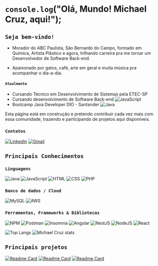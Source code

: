 # `console.log`("Olá, Mundo! Michael Cruz, aqui!");
## `Seja bem-vindo!`

- Morador do ABC Paulista, São Bernardo do Campo, formado em Química, Artista Plástico e agora, trilhando carreira pra me tornar um Desenvolvedor de Software Back-end.

* Apaixonado por gatos, café, arte em geral e muita música pra acompanhar o dia-a-dia.


#### `Atualmente`

* Cursando Técnico em Desenvolvimento de Sistemas pela ETEC-SP
* Cursando desenvolvimento de Software Back-end ![JavaScript](https://img.shields.io/badge/JavaScript-323330?style=for-the-badge&logo=javascript&logoColor=F7DF1E)
* Bootcamp Java Developer DIO - Santander ![Java](https://img.shields.io/badge/java-%23ED8B00.svg?style=for-the-badge&logo=openjdk&logoColor=white)

Esta página está em construção e pretendo contribuir cada vez mais com essa comunidade, trazendo e participando de projetos aqui disponíveis.


### `Contatos`

[![LinkedIn](https://img.shields.io/badge/LinkedIn-0077B5?style=for-the-badge&logo=linkedin&logoColor=whiteue)](https://www.linkedin.com/in/michael-vpcruz/)
[![Gmail](https://camo.githubusercontent.com/571384769c09e0c66b45e39b5be70f68f552db3e2b2311bc2064f0d4a9f5983b/68747470733a2f2f696d672e736869656c64732e696f2f62616467652f476d61696c2d4431343833363f7374796c653d666f722d7468652d6261646765266c6f676f3d676d61696c266c6f676f436f6c6f723d7768697465)](mailto:michaelcruz.dev@gmail.com)


## `Principais Conhecimentos`
### `Linguagens`

![Java](https://img.shields.io/badge/java-%23ED8B00.svg?style=for-the-badge&logo=openjdk&logoColor=white)
![JavaScript](https://img.shields.io/badge/JavaScript-323330?style=for-the-badge&logo=javascript&logoColor=F7DF1E)
![HTML](https://img.shields.io/badge/HTML5-E34F26?style=for-the-badge&logo=html5&logoColor=white)
![CSS](https://img.shields.io/badge/CSS3-1572B6?style=for-the-badge&logo=css3&logoColor=white)
![PHP](https://img.shields.io/badge/PHP-777BB4?style=for-the-badge&logo=php&logoColor=white)

### `Banco de dados / Cloud`

![MySQL](https://img.shields.io/badge/MySQL-005C84?style=for-the-badge&logo=mysql&logoColor=white)
![AWS](https://img.shields.io/badge/Amazon_AWS-FF9900?style=for-the-badge&logo=amazonaws&logoColor=white)


### `Ferramentas, Frameworks & Bibliotecas`

![NPM](https://img.shields.io/badge/npm-CB3837?style=for-the-badge&logo=npm&logoColor=white)
![Postman](https://img.shields.io/badge/Postman-FF6C37?style=for-the-badge&logo=Postman&logoColor=white)
![Insomnia](https://img.shields.io/badge/Insomnia-5849be?style=for-the-badge&logo=Insomnia&logoColor=white)
![Angular](https://img.shields.io/badge/Angular-DD0031?style=for-the-badge&logo=angular&logoColor=white)
![NestJS](https://img.shields.io/badge/next%20js-000000?style=for-the-badge&logo=nextdotjs&logoColor=white)
![NodeJS](https://img.shields.io/badge/Node%20js-339933?style=for-the-badge&logo=nodedotjs&logoColor=white)
![React](https://img.shields.io/badge/React-20232A?style=for-the-badge&logo=react&logoColor=61DAFB&)

![Top Langs](https://github-readme-stats.vercel.app/api/top-langs/?username=dev-MichaelCruz&langs_count=8&theme=kacho_ga)
![Michael Cruz stats](https://github-readme-stats.vercel.app/api?username=dev-MichaelCruz&show_icons=true&theme=kacho_ga)


## `Principais projetos`

[![Readme Card](https://github-readme-stats.vercel.app/api/pin/?username=dev-MichaelCruz&repo=api-rest-banco&theme=moltack)](https://github.com/dev-MichaelCruz/api-rest-banco)
[![Readme Card](https://github-readme-stats.vercel.app/api/pin/?username=dev-MichaelCruz&repo=desafio-modulo03&theme=moltack)](https://github.com/dev-MichaelCruz/desafio-modulo03)
[![Readme Card](https://github-readme-stats.vercel.app/api/pin/?username=dev-MichaelCruz&repo=todolist&theme=moltack)](https://github.com/dev-MichaelCruz/todolist)


